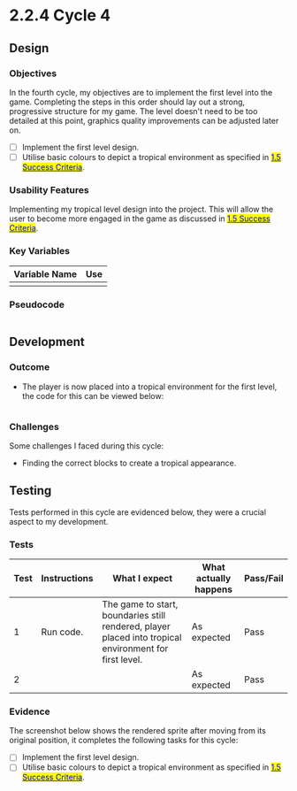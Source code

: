# 2.2.4 Cycle 4

## Design

### Objectives

In the fourth cycle, my objectives are to implement the first level into the game. Completing the steps in this order should lay out a strong, progressive structure for my game. The level doesn't need to be too detailed at this point, graphics quality improvements can be adjusted later on.

* [ ] Implement the first level design.
* [ ] Utilise basic colours to depict a tropical environment as specified in [<mark style="color:blue;">1.5 Success Criteria</mark>](../1-analysis/1.5-success-criteria.md).

### Usability Features

Implementing my tropical level design into the project. This will allow the user to become more engaged in the game as discussed in [<mark style="color:blue;">1.5 Success Criteria</mark>](../1-analysis/1.5-success-criteria.md).



### Key Variables

| Variable Name | Use |
| ------------- | --- |
|               |     |

### Pseudocode

```
```

## Development

### Outcome

* The player is now placed into a tropical environment for the first level, the code for this can be viewed below:

```javascript
```

### Challenges

Some challenges I faced during this cycle:

* Finding the correct blocks to create a tropical appearance.

## Testing

Tests performed in this cycle are evidenced below, they were a crucial aspect to my development.

### Tests

| Test | Instructions | What I expect                                                                                          | What actually happens | Pass/Fail |
| ---- | ------------ | ------------------------------------------------------------------------------------------------------ | --------------------- | --------- |
| 1    | Run code.    | The game to start, boundaries still rendered, player placed into tropical environment for first level. | As expected           | Pass      |
| 2    |              |                                                                                                        | As expected           | Pass      |

### Evidence

The screenshot below shows the rendered sprite after moving from its original position, it completes the following tasks for this cycle:

* [ ] Implement the first level design.
* [ ] Utilise basic colours to depict a tropical environment as specified in [<mark style="color:blue;">1.5 Success Criteria</mark>](../1-analysis/1.5-success-criteria.md).
